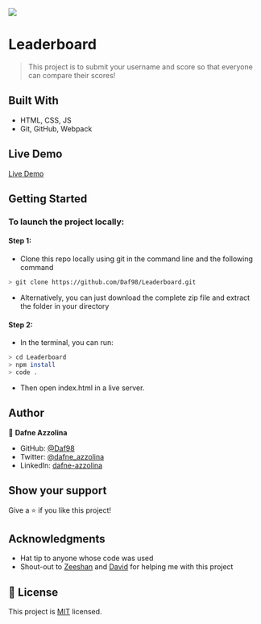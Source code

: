 ![](https://img.shields.io/badge/Microverse-blueviolet)

# Leaderboard

> This project is to submit your username and score so that everyone can compare their scores!


## Built With

- HTML, CSS, JS
- Git, GitHub, Webpack

## Live Demo

[Live Demo](https://daf98.github.io/Leaderboard/dist)


## Getting Started

### To launch the project locally:
#### Step 1:
- Clone this repo locally using git in the command line and the following command
 ```bash
 > git clone https://github.com/Daf98/Leaderboard.git
 ```
- Alternatively, you can just download the complete zip file and extract the folder in your directory
#### Step 2:
- In the terminal, you can run:
```bash
> cd Leaderboard
> npm install
> code .
```
- Then open index.html in a live server.
## Author

👤 **Dafne Azzolina**

- GitHub: [@Daf98](https://github.com/Daf98)
- Twitter: [@dafne_azzolina](https://twitter.com/dafne_azzolina)
- LinkedIn: [dafne-azzolina](https://www.linkedin.com/in/dafne-azzolina/)

## Show your support

Give a ⭐️ if you like this project!

## Acknowledgments

- Hat tip to anyone whose code was used
- Shout-out to [Zeeshan](https://github.com/zhadier) and [David](https://github.com/indigodavid/) for helping me with this project

## 📝 License

This project is [MIT](./MIT.md) licensed.
